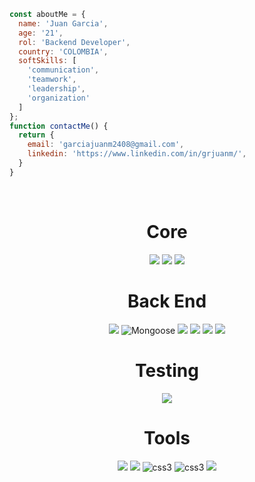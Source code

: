 ```JavaScript
const aboutMe = {
  name: 'Juan Garcia',
  age: '21',
  rol: 'Backend Developer',
  country: 'COLOMBIA',
  softSkills: [
    'communication',
    'teamwork',
    'leadership',
    'organization'
  ]
};
function contactMe() {
  return {
    email: 'garciajuanm2408@gmail.com',
    linkedin: 'https://www.linkedin.com/in/grjuanm/',
  }
}
```
<br>


<h1 align="center"> Core </h1>
<section align="center">
  <img src="https://img.shields.io/badge/JavaScript-F7DF1E?style=for-the-badge&logo=javascript&logoColor=black" />
  <img src="https://img.shields.io/badge/TypeScript-007ACC?style=for-the-badge&logo=typescript&logoColor=white" />
  <img src="https://img.shields.io/badge/Node.js-43853D?style=for-the-badge&logo=node.js&logoColor=white" />
</section>

<h1 align="center"> Back End </h1>
<section align="center">
  <img src="https://img.shields.io/badge/MongoDB-4EA94B?style=for-the-badge&logo=mongodb&logoColor=white" />
  <img src="https://user-images.githubusercontent.com/98183352/197245910-96b870c8-ef6a-4879-bfe2-4b4afb392fe0.png" alt="Mongoose" />
  <img src="https://img.shields.io/badge/MySQL-00000F?style=for-the-badge&logo=mysql&logoColor=white" />
  <img src="https://img.shields.io/badge/Express.js-404D59?style=for-the-badge" />
  <img src="https://img.shields.io/badge/ts--node-3178C6?style=for-the-badge&logo=ts-node&logoColor=white" />
  <img src="https://img.shields.io/badge/npm-CB3837?style=for-the-badge&logo=npm&logoColor=white"/>
</section>

<h1 align="center"> Testing </h1>
<section align="center">
  <img src="https://img.shields.io/badge/Jest-C21325?style=for-the-badge&logo=jest&logoColor=white" />
</section>

<h1 align="center"> Tools </h1>
<section align="center">
  <img src="https://img.shields.io/badge/Docker-2CA5E0?style=for-the-badge&logo=docker&logoColor=white" />
  <img src="https://img.shields.io/badge/Postman-FF6C37?style=for-the-badge&logo=Postman&logoColor=white"/>
  <img src="https://img.shields.io/badge/git-%23F05033.svg?style=for-the-badge&logo=git&logoColor=white" alt="css3" />
  <img src="https://img.shields.io/badge/github-%23121011.svg?style=for-the-badge&logo=github&logoColor=white" alt="css3" />
  <img src=" 	https://img.shields.io/badge/VSCode-0078D4?style=for-the-badge&logo=visual%20studio%20code&logoColor=white"/>
</section>

<br>


<br>

